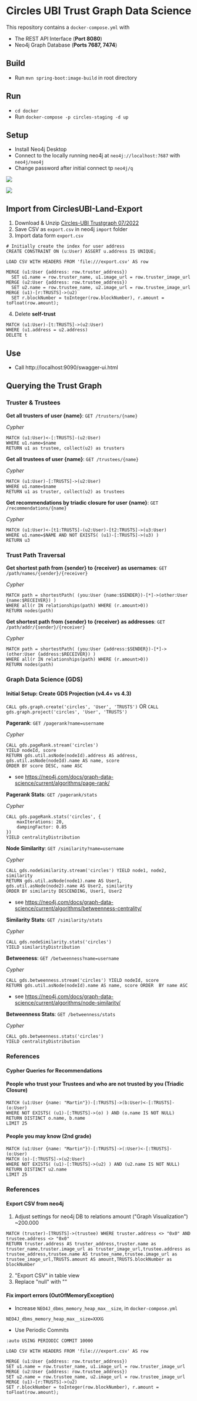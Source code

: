 # Circles UBI Trust Graph Data Science

This repository contains a `docker-compose.yml` with

* The REST API Interface (**Port 8080**)
* Neo4j Graph Database (**Ports 7687, 7474**)

## Build

* Run `mvn spring-boot:image-build` in root directory

## Run

* `cd docker`
* Run `docker-compose -p circles-staging -d up`

## Setup

* Install Neo4j Desktop
* Connect to the locally running neo4j at `neo4j://localhost:7687` with `neo4j/neo4j`
* Change password after initial connect tp `neo4j/q`

![](https://i.imgur.com/e9yeiEU.png)

![](https://i.imgur.com/BHau1IY.png)


## Import from CirclesUBI-Land-Export

1. Download & Unzip [Circles-UBI Trustgraph 07/2022](https://drive.google.com/file/d/1UvZLAEGB7SLlJuYaKs2Q8z8q1dxrW7GQ/view?usp=sharing)
2. Save CSV as `export.csv` in neo4j `import` folder
3. Import data form `export.csv`
```
# Initially create the index for user address
CREATE CONSTRAINT ON (u:User) ASSERT u.address IS UNIQUE;

LOAD CSV WITH HEADERS FROM 'file:///export.csv' AS row

MERGE (u1:User {address: row.truster_address})
  SET u1.name = row.truster_name, u1.image_url = row.truster_image_url
MERGE (u2:User {address: row.trustee_address})
  SET u2.name = row.trustee_name, u2.image_url = row.trustee_image_url
MERGE (u1)-[r:TRUSTS]->(u2)
  SET r.blockNumber = toInteger(row.blockNumber), r.amount = toFloat(row.amount);
```
4. Delete **self-trust**
```
MATCH (u1:User)-[t:TRUSTS]->(u2:User)
WHERE (u1.address = u2.address)
DELETE t
```

## Use

* Call http://localhost:9090/swagger-ui.html

## Querying the Trust Graph

### Truster & Trustees

**Get all trusters of user {name}**: `GET /trusters/{name}`

*Cypher* 
```
MATCH (u1:User)<-[:TRUSTS]-(u2:User) 
WHERE u1.name=$name 
RETURN u1 as trustee, collect(u2) as trusters
```

**Get all trustees of user {name}**: `GET /trustees/{name}`

*Cypher*
```
MATCH (u1:User)-[:TRUSTS]->(u2:User) 
WHERE u1.name=$name 
RETURN u1 as truster, collect(u2) as trustees
```

**Get recommendations by triadic closure for user {name}**: `GET /recommendations/{name}`

*Cypher*
```
MATCH (u1:User)<-[t1:TRUSTS]-(u2:User)-[t2:TRUSTS]->(u3:User) 
WHERE u1.name=$NAME AND NOT EXISTS( (u1)-[:TRUSTS]->(u3) ) 
RETURN u3
```
### Trust Path Traversal

**Get shortest path from {sender} to {receiver} as usernames**: `GET /path/names/{sender}/{receiver}`

*Cypher*
```
MATCH path = shortestPath( (you:User {name:$SENDER})-[*]->(other:User {name:$RECEIVER}) )
WHERE all(r IN relationships(path) WHERE (r.amount>0))
RETURN nodes(path)
```

**Get shortest path from {sender} to {receiver} as addresses**: `GET /path/addr/{sender}/{receiver}`

*Cypher*
```
MATCH path = shortestPath( (you:User {address:$SENDER})-[*]->(other:User {address:$RECEIVER}) )
WHERE all(r IN relationships(path) WHERE (r.amount>0))
RETURN nodes(path)
```

### Graph Data Science (GDS)

#### Initial  Setup: Create GDS Projection (v4.4+ vs 4.3)
`CALL gds.graph.create('circles', 'User', 'TRUSTS')`
OR
`CALL gds.graph.project('circles', 'User', 'TRUSTS')`

**Pagerank**: `GET /pagerank?name=username`

*Cypher*
```
CALL gds.pageRank.stream('circles')
YIELD nodeId, score
RETURN gds.util.asNode(nodeId).address AS address, gds.util.asNode(nodeId).name AS name, score
ORDER BY score DESC, name ASC
```
* see https://neo4j.com/docs/graph-data-science/current/algorithms/page-rank/

**Pagerank Stats**: `GET /pagerank/stats`

*Cypher*
```
CALL gds.pageRank.stats('circles', {
    maxIterations: 20,
    dampingFactor: 0.85
})
YIELD centralityDistribution
```

**Node Similarity**: `GET /similarity?name=username`

*Cypher*
```
CALL gds.nodeSimilarity.stream('circles') YIELD node1, node2, similarity 
RETURN gds.util.asNode(node1).name AS User1, gds.util.asNode(node2).name AS User2, similarity 
ORDER BY similarity DESCENDING, User1, User2
```

* see https://neo4j.com/docs/graph-data-science/current/algorithms/betweenness-centrality/

**Similarity Stats**: `GET /similarity/stats`

*Cypher*
```
CALL gds.nodeSimilarity.stats('circles')
YIELD similarityDistribution
```

**Betweeness**: `GET /betweenness?name=username`

*Cypher*
```
CALL gds.betweenness.stream('circles') YIELD nodeId, score 
RETURN gds.util.asNode(nodeId).name AS name, score ORDER  BY name ASC
```

* see https://neo4j.com/docs/graph-data-science/current/algorithms/node-similarity/

**Betweenness Stats**: `GET /betweenness/stats`

*Cypher*
```
CALL gds.betweenness.stats('circles')
YIELD centralityDistribution
```

### References

#### Cypher Queries for Recommendations

#### People who trust your Trustees and who are not trusted by you (Triadic Closure)
```
MATCH (u1:User {name: "Martin"})-[:TRUSTS]->(b:User)<-[:TRUSTS]-(o:User)
WHERE NOT EXISTS( (u1)-[:TRUSTS]->(o) ) AND (o.name IS NOT NULL)
RETURN DISTINCT o.name, b.name
LIMIT 25
```

#### People you may know (2nd grade)
```
MATCH (u1:User {name: "Martin"})-[:TRUSTS]->(:User)<-[:TRUSTS]-(o:User)
MATCH (o)-[:TRUSTS]->(u2:User)
WHERE NOT EXISTS( (u1)-[:TRUSTS]->(u2) ) AND (u2.name IS NOT NULL)
RETURN DISTINCT u2.name
LIMIT 25
```

### References

#### Export CSV from neo4j

1. Adjust settings for neo4j DB to relations amount ("Graph Visualization") ~200.000
```
MATCH (truster)-[TRUSTS]->(trustee) WHERE truster.address <> "0x0" AND trustee.address <> "0x0" 
RETURN truster.address AS truster_address,truster.name as truster_name,truster.image_url as truster_image_url,trustee.address as trustee_address,trustee.name AS trustee_name,trustee.image_url as trustee_image_url,TRUSTS.amount AS amount,TRUSTS.blockNumber as blockNumber
```
2. "Export CSV" in table view
3. Replace "null" with ""

#### Fix import errors (OutOfMemoryException)

* Increase `NEO4J_dbms_memory_heap_max__size`, in `docker-compose.yml`

`NEO4J_dbms_memory_heap_max__size=XXXG`

* Use Periodic Commits

```
:auto USING PERIODIC COMMIT 10000

LOAD CSV WITH HEADERS FROM 'file:///export.csv' AS row

MERGE (u1:User {address: row.truster_address})
SET u1.name = row.truster_name, u1.image_url = row.truster_image_url
MERGE (u2:User {address: row.trustee_address})
SET u2.name = row.trustee_name, u2.image_url = row.trustee_image_url
MERGE (u1)-[r:TRUSTS]->(u2)
SET r.blockNumber = toInteger(row.blockNumber), r.amount = toFloat(row.amount);
